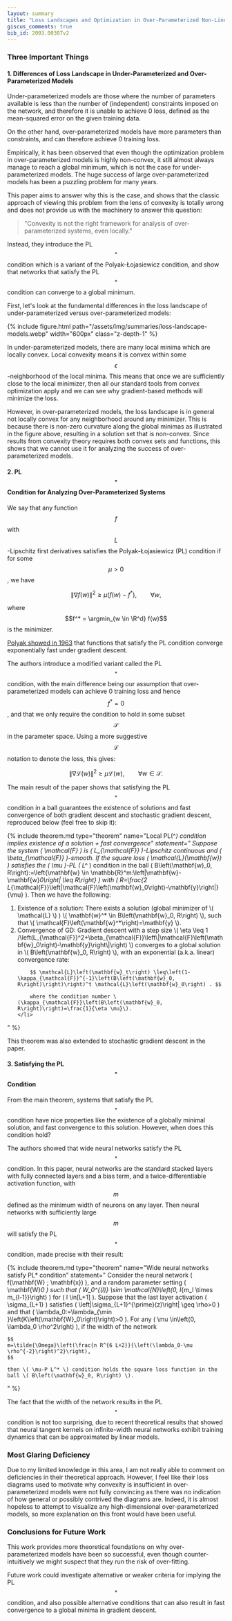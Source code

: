 ```yaml
---
layout: summary
title: "Loss Landscapes and Optimization in Over-Parameterized Non-Linear Systems and Neural Networks"
giscus_comments: true
bib_id: 2003.00307v2
---
```


### Three Important Things

#### 1. Differences of Loss Landscape in Under-Parameterized and Over-Parameterized Models

Under-parameterized models are those where the number of parameters available is
less than the number of (independent) constraints imposed on the network, and therefore it is
unable to achieve 0 loss, defined as the mean-squared error on the given training data.

On the other hand, over-parameterized models have more parameters than constraints,
and can therefore achieve 0 training loss. 

Empirically, it has been observed that even though the optimization problem in
over-parameterized models is highly non-convex, it still almost always manage to
reach a global minimum, which is not the case for under-parameterized models.
The huge success of large over-parameterized models has been a puzzling problem
for many years.

This paper aims to answer why this is the case, and shows that the classic
approach of viewing this problem from the lens of convexity is totally wrong
and does not provide us with the machinery to answer this question:

> "Convexity is not the right framework for analysis of over-parameterized systems, even locally."

Instead, they introduce the PL$$^*$$ condition which is
a variant of the 
Polyak-Łojasiewicz condition, and show that networks that
satisfy the PL$$^*$$ condition can converge to a global minimum.

First, let's look at the fundamental differences in the loss landscape of under-parameterized
versus over-parameterized models:

{% include figure.html 
    path="/assets/img/summaries/loss-landscape-models.webp"
    width="600px"
    class="z-depth-1"
%}

In under-parameterized models, there are many local minima which are locally convex.
Local convexity means it is convex within some $$\epsilon$$-neighborhood of the local minima.
This means that once we are sufficiently close to the local minimizer, then all our standard
tools from convex optimization apply and we can see why gradient-based methods will minimize
the loss.

However, in over-parameterized models, the loss landscape is in general not
locally convex for any neighborhood around any minimizer. This is because there is non-zero
curvature along the global minimas as illustrated in the figure above, resulting in a solution
set that is non-convex. Since results from convexity theory requires both convex sets and functions,
this shows that we cannot use it for analyzing the success of over-parameterized models.

#### 2. PL$$^*$$ Condition for Analyzing Over-Parameterized Systems

We say that any function $$f$$ with $$L$$-Lipschitz first derivatives satisfies
the Polyak-Łojasiewicz (PL) condition if for some $$\mu > 0$$, we have 

$$\left\| \nabla f(w) \right\|^2 \geq \mu (f(w) - f^*), \qquad \forall w,$$

where $$f^* = \argmin_{w \in \R^d} f(w)$$ is the minimizer.

[Polyak showed in 1963](https://www.sciencedirect.com/science/article/pii/0041555363903823) 
that functions that satisfy the PL condition converge exponentially fast under
gradient descent.

The authors introduce a modified variant called the PL$$^*$$ condition, with the main difference
being our assumption that over-parameterized models can achieve 0 training loss and hence 
$$f^*=0$$, and that we only require the condition to hold in some subset $$\mathcal{S}$$ in the parameter space.
Using a more suggestive $$\mathcal{L}$$ notation to denote the loss, this gives:

$$\left\| \nabla \mathcal{L}(w) \right\|^2 \geq \mu \mathcal{L}(w), \qquad \forall w \in \mathcal{S}.$$

The main result of the paper shows that satisfying the PL$$^*$$ condition in a
ball guarantees the existence of solutions and fast convergence of both gradient
descent and stochastic gradient descent, reproduced below (feel free to skip it):

{% include theorem.md 
  type="theorem"
  name="Local PL\(^*\) condition implies existence of a solution + fast convergence"
  statement="
  Suppose the system \( \mathcal{F} \) is \( L_{\mathcal{F}} \)-Lipschitz continuous and \( \beta_{\mathcal{F}} \)-smooth. If the square loss \( \mathcal{L}(\mathbf{w}) \) satisfies the \( \mu \)-PL \( L^* \) condition in the ball \( B\left(\mathbf{w}_0, R\right):=\left\{\mathbf{w} \in \mathbb{R}^m:\left\|\mathbf{w}-\mathbf{w}_0\right\| \leq R\right\} \) with \( R=\frac{2 L_{\mathcal{F}}\left\|\mathcal{F}\left(\mathbf{w}_0\right)-\mathbf{y}\right\|}{\mu} \). Then we have the following:
  

<ol>
    <li>
        Existence of a solution: There exists a solution (global minimizer of \( \mathcal{L} \) ) \( \mathbf{w}^* \in B\left(\mathbf{w}_0, R\right) \), such that \( \mathcal{F}\left(\mathbf{w}^*\right)=\mathbf{y} \).
    </li>
    <li>
        Convergence of GD: Gradient descent with a step size \( \eta \leq 1 /\left(L_{\mathcal{F}}^2+\beta_{\mathcal{F}}\left\|\mathcal{F}\left(\mathbf{w}_0\right)-\mathbf{y}\right\|\right) \) converges to a global solution in \( B\left(\mathbf{w}_0, R\right) \), with an exponential (a.k.a. linear) convergence rate:

        $$ \mathcal{L}\left(\mathbf{w}_t\right) \leq\left(1-\kappa_{\mathcal{F}}^{-1}\left(B\left(\mathbf{w}_0, R\right)\right)\right)^t \mathcal{L}\left(\mathbf{w}_0\right) . $$

        where the condition number \(\kappa_{\mathcal{F}}\left(B\left(\mathbf{w}_0, R\right)\right)=\frac{1}{\eta \mu}\).
    </li>
</ol>
  "
%}

This theorem was also extended to stochastic gradient descent in the paper.

#### 3. Satisfying the PL$$^*$$ Condition
From the main theorem, systems that satisfy the PL$$^*$$ condition have nice
properties like the existence of a globally minimal solution, and fast
convergence to this solution. However, when does this condition hold?

The authors showed that wide neural networks satisfy the PL$$^*$$ condition. 
In this paper, neural networks are the standard stacked layers with fully
connected layers and a bias term, and a twice-differentiable activation
function, with $$m$$ defined as the minimum width of neurons on any layer. Then
neural networks with sufficiently large $$m$$ will satisfy the PL$$^*$$ condition, made precise with their result:

{% include theorem.md 
  type="theorem"
  name="Wide neural networks satisfy PL* condition"
  statement="
    Consider the neural network \( f(\mathbf{W} ; \mathbf{x}) \), and a random parameter setting \( \mathbf{W}_0 \) such that \( W_0^{(l)} \sim \mathcal{N}\left(0, I_{m_l \times m_{l-1}}\right) \) for \( l \in[L+1] \). Suppose that the last layer activation \( \sigma_{L+1} \) satisfies \( \left|\sigma_{L+1}^{\prime}(z)\right| \geq \rho>0 \) and that \( \lambda_0:=\lambda_{\min }\left(K\left(\mathbf{W}_0\right)\right)>0 \). For any \( \mu \in\left(0, \lambda_0 \rho^2\right) \), if the width of the network

    $$
    m=\tilde{\Omega}\left(\frac{n R^{6 L+2}}{\left(\lambda_0-\mu \rho^{-2}\right)^2}\right),
    $$

    then \( \mu-P L^* \) condition holds the square loss function in the ball \( B\left(\mathbf{w}_0, R\right) \).
  "
%}

The fact that the width of the network results in the PL$$^*$$ condition is not
too surprising, due to recent theoretical results that showed that neural
tangent kernels on infinite-width neural networks exhibit training dynamics that
can be approximated by linear models.

### Most Glaring Deficiency
Due to my limited knowledge in this area, I am not really able to comment on
deficiencies in their theoretical approach. However, I feel like their loss
diagrams used to motivate why convexity is insufficient in over-parameterized
models were not fully convincing as there was no indication of how general or
possibly contrived the diagrams are. Indeed, it is almost hopeless to attempt to
visualize any high-dimensional over-parameterized models, so more explanation on
this front would have been useful.

### Conclusions for Future Work
This work provides more theoretical foundations on why over-parameterized models
have been so successful, even though counter-intuitively we might suspect that
they run the risk of over-fitting.

Future work could investigate alternative or weaker criteria for implying 
the PL$$^*$$ condition, and also possible alternative conditions 
that can also result in fast convergence to a global minima in gradient descent.